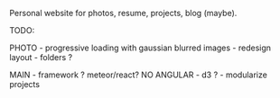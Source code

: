 Personal website for photos, resume, projects, blog (maybe).

TODO: 

PHOTO	- progressive loading with gaussian blurred images
	- redesign layout
	- folders	?

MAIN	- framework	? meteor/react? NO ANGULAR
	- d3	?
	- modularize projects

